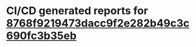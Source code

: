 # CI/CD generated reports for [8768f9219473dacc9f2e282b49c3c690fc3b35eb](https://github.com/hydephp/develop/commit/8768f9219473dacc9f2e282b49c3c690fc3b35eb)
